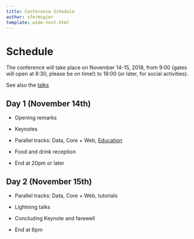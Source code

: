 ```yaml
---
title: Conference Schedule
author: sfermigier
template: wide-text.html
---
```


<style>
ul li ul {
  margin-top: -10px;
  margin-bottom: 10px;
}
</style>

# Schedule

The conference will take place on November 14-15, 2018, from 9:00 (gates will open at 8:30, please be on time!) to 18:00 (or later, for social activities).

See also the [talks](/talks.html)


## Day 1 (November 14th)

* Opening remarks

* Keynotes

* Parallel tracks: Data, Core + Web, [Education](/education.html)

* Food and drink reception

* End at 20pm or later

## Day 2 (November 15th)

* Parallel tracks: Data, Core + Web, tutorials

* Lightning talks

* Concluding Keynote and farewell

* End at 6pm

